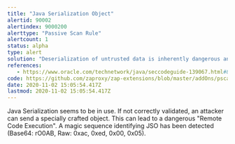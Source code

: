 ```yaml
---
title: "Java Serialization Object"
alertid: 90002
alertindex: 9000200
alerttype: "Passive Scan Rule"
alertcount: 1
status: alpha
type: alert
solution: "Deserialization of untrusted data is inherently dangerous and should be avoided."
references:
   - https://www.oracle.com/technetwork/java/seccodeguide-139067.html#8
code: https://github.com/zaproxy/zap-extensions/blob/master/addOns/pscanrulesAlpha/src/main/java/org/zaproxy/zap/extension/pscanrulesAlpha/JsoScanRule.java
date: 2020-11-02 15:05:54.417Z
lastmod: 2020-11-02 15:05:54.417Z
---
```

Java Serialization seems to be in use. If not correctly validated, an attacker can send a specially crafted object. This can lead to a dangerous "Remote Code Execution". A magic sequence identifying JSO has been detected (Base64: rO0AB, Raw: 0xac, 0xed, 0x00, 0x05).
